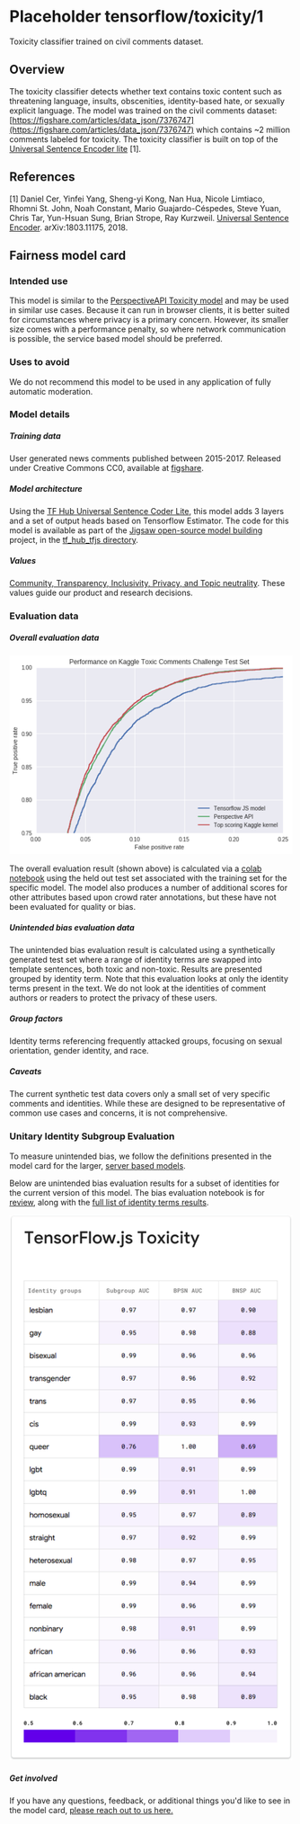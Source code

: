 # Placeholder tensorflow/toxicity/1
Toxicity classifier trained on civil comments dataset.

<!-- module-type: text-classification -->
<!-- network-architecture: transformer -->
<!-- language: en -->

## Overview

The toxicity classifier detects whether text contains toxic content such as
threatening language, insults, obscenities, identity-based hate, or sexually
explicit language. The model was trained on the civil comments dataset:
[https://figshare.com/articles/data_json/7376747](https://figshare.com/articles/data_json/7376747)
which contains ~2 million comments labeled for toxicity. The toxicity classifier
is built on top of the
[Universal Sentence Encoder lite](https://tfhub.dev/google/universal-sentence-encoder-lite/2)
[1].

## References

[1] Daniel Cer, Yinfei Yang, Sheng-yi Kong, Nan Hua, Nicole Limtiaco, Rhomni St.
John, Noah Constant, Mario Guajardo-Céspedes, Steve Yuan, Chris Tar, Yun-Hsuan
Sung, Brian Strope, Ray Kurzweil.
[Universal Sentence Encoder](https://arxiv.org/abs/1803.11175).
arXiv:1803.11175, 2018.

## Fairness model card
### Intended use

This model is similar to the
[PerspectiveAPI Toxicity model](https://github.com/conversationai/perspectiveapi/blob/master/model-cards/English/toxicity.md)
and may be used in similar use cases. Because it can run in browser clients, it
is better suited for circumstances where privacy is a primary concern. However,
its smaller size comes with a performance penalty, so where network
communication is possible, the service based model should be preferred.

### Uses to avoid

We do not recommend this model to be used in any application of fully automatic
moderation.

### Model details

##### Training data

User generated news comments published between 2015-2017. Released under
Creative Commons CC0, available at
[figshare](https://github.com/conversationai/perspectiveapi.git).


##### Model architecture

Using the [TF Hub Universal Sentence Coder Lite](https://tfhub.dev/google/universal-sentence-encoder-lite/2),
this model adds 3 layers and a
set of output heads based on Tensorflow Estimator. The code for this model is
available as part of the [Jigsaw open-source model
building](https://github.com/conversationai/conversationai-models) project, in
the [tf\_hub\_tfjs
directory](https://github.com/conversationai/conversationai-models/tree/master/experiments/tf_trainer/tf_hub_tfjs).


##### Values

[Community, Transparency, Inclusivity, Privacy, and Topic neutrality](https://conversationai.github.io/).
These values guide our product and research decisions.

### Evaluation data

##### Overall evaluation data

![evaluation](https://raw.githubusercontent.com/conversationai/perspectiveapi/master/model-cards/English/toxicity-tensorflowjs-auc.png)

The overall evaluation result (shown above) is calculated via a [colab
notebook](https://github.com/conversationai/conversationai-models/blob/master/experiments/tf_trainer/tf_hub_tfjs/notebook/EvaluatingClassifier.ipynb)
using the held out test set associated with the training set for the specific
model.
The model also produces a number of additional scores for other attributes
based upon crowd rater annotations, but these have not been evaluated
for quality or bias.


##### Unintended bias evaluation data

The unintended bias evaluation result is calculated using a synthetically
generated test set where a range of identity terms are swapped into template
sentences, both toxic and non-toxic. Results are presented grouped by identity
term. Note that this evaluation looks at only the identity terms present in the
text. We do not look at the identities of comment authors or readers to protect
the privacy of these users.

##### Group factors

Identity terms referencing frequently attacked groups, focusing on sexual
orientation, gender identity, and race.

##### Caveats

The current synthetic test data covers only a small set of very specific
comments and identities. While these are designed to be representative of common
use cases and concerns, it is not comprehensive.

### Unitary Identity Subgroup Evaluation

To measure unintended bias, we follow the definitions presented in
the model card for the larger, [server based models](https://github.com/conversationai/perspectiveapi/blob/master/model-cards/English/toxicity.md).


Below are unintended bias evaluation results for a subset of identities for the
current version of this model. The bias evaluation notebook is for
[review](https://github.com/conversationai/conversationai-models/blob/master/experiments/tf_trainer/tf_hub_tfjs/notebook/BiasEvaluation.ipynb),
along with the [full list of identity terms results](https://docs.google.com/spreadsheets/d/19Wy-o7604HjDk-cUTo3hSutKsHOZ_Y73zyrQyTmrjNA/edit?usp=sharing).

![table](https://raw.githubusercontent.com/conversationai/perspectiveapi/master/model-cards/English/toxicity-tensorflowjs-unitary.png)

##### Get involved

If you have any questions, feedback, or additional things you'd like to see in
the model card,
[please reach out to us here.](https://docs.google.com/forms/d/e/1FAIpQLScgwNY8PAsVxwYRSknUUHBU2Lai85rqeOuD17lTDWmDEUqq3Q/viewform)
